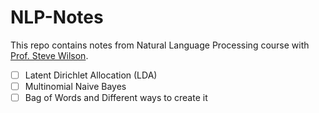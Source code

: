 # NLP-Notes

This repo contains notes from Natural Language Processing course with [Prof. Steve Wilson](https://steverw.com/).

- [ ] Latent Dirichlet Allocation (LDA)
- [ ] Multinomial Naive Bayes
- [ ] Bag of Words and Different ways to create it

